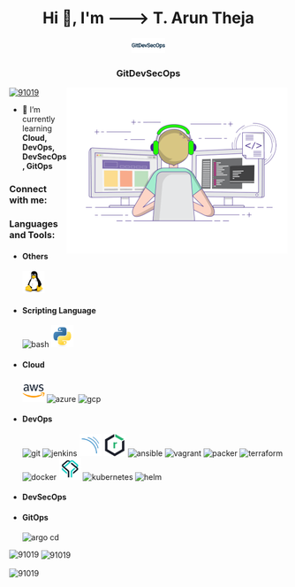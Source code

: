 <h1 align="center">Hi 👋, I'm ---> T. Arun Theja</h1>
<div align="center"> <img src="https://raw.githubusercontent.com/91019/91019/main/Logo Icons & Symbols/GitDevSecOps.png" width="60"> </div>
<h3 align="center">GitDevSecOps</h3>

<img align="right" alt="Coding" width="400" src="https://raw.githubusercontent.com/devSouvik/devSouvik/master/gif3.gif">

<p align="left"> <a href="https://github.com/ryo-ma/github-profile-trophy"><img src="https://github-profile-trophy.vercel.app/?username=91019" alt="91019" /></a> </p>

- 🌱 I’m currently learning **Cloud, DevOps, DevSecOps, GitOps**

<h3 align="left">Connect with me:</h3>
<p align="left">
</p>


<h3 align="left">Languages and Tools:</h3>

- #### Others
  <p align="left"> <img src="https://raw.githubusercontent.com/devicons/devicon/master/icons/linux/linux-original.svg" alt="linux" title="Linux" width="40" height="40"/> </p>

- #### Scripting Language
  <p align="left"> <img src="https://www.vectorlogo.zone/logos/gnu_bash/gnu_bash-icon.svg" alt="bash" title="Bash" width="40" height="40"/>  <img src="https://raw.githubusercontent.com/devicons/devicon/master/icons/python/python-original.svg" alt="python" title="Python" width="40" height="40"/> </p>

- #### Cloud
  <p align="left"> <img src="https://raw.githubusercontent.com/devicons/devicon/master/icons/amazonwebservices/amazonwebservices-original-wordmark.svg" alt="aws" title="Amazon Web Services (AWS)" width="40" height="40"/>  <img src="https://www.vectorlogo.zone/logos/microsoft_azure/microsoft_azure-icon.svg" alt="azure" title="Microsoft Azure" width="40" height="40"/>  <img src="https://www.vectorlogo.zone/logos/google_cloud/google_cloud-icon.svg" alt="gcp" title="Google Cloud Platform (GCP)" width="40" height="40"/> </p>

- #### DevOps
  <p align="left"> <img src="https://www.vectorlogo.zone/logos/git-scm/git-scm-icon.svg" alt="git" title="Git" width="40" height="40"/>  <img src="https://www.vectorlogo.zone/logos/jenkins/jenkins-icon.svg" alt="jenkins" title="Jenkins" width="40" height="40"/>  <img src="https://raw.githubusercontent.com/actions/starter-workflows/main/icons/sonarqube.svg" alt="sonarqube" title="SonarQube" width="40" height="40"/>  <img src="https://raw.githubusercontent.com/91019/91019/main/Logo Icons & Symbols/Nexus Repository.png" alt="nexus" title="Nexus" width="40" height="40"/>  <img src="https://www.vectorlogo.zone/logos/ansible/ansible-icon.svg" alt="ansible" title="Ansible" width="40" height="40"/>  <img src="https://www.vectorlogo.zone/logos/vagrantup/vagrantup-icon.svg" alt="vagrant" title="Vagrant" width="40" height="40"/>  <img src="https://www.vectorlogo.zone/logos/packerio/packerio-icon.svg" alt="packer" title="Packer" width="40" height="40"/>  <img src="https://www.vectorlogo.zone/logos/terraformio/terraformio-icon.svg" alt="terraform" title="Terraform" width="40" height="40"/>  <img src="https://www.vectorlogo.zone/logos/docker/docker-icon.svg" alt="docker" title="Docker" width="55" height="40"/>  <img src="https://raw.githubusercontent.com/actions/starter-workflows/main/icons/datree.svg" alt="datree" title="Datree" width="40" height="40"/>  <img src="https://www.vectorlogo.zone/logos/kubernetes/kubernetes-icon.svg" alt="kubernetes" title="Kubernetes (K8s)" width="40" height="40"/>  <img src="https://www.vectorlogo.zone/logos/helmsh/helmsh-icon.svg" alt="helm" title="Helm" width="40" height="40"/> </p>

- #### DevSecOps
  <p align="left"> </p>
  
- #### GitOps
  <p align="left"> <img src="https://www.vectorlogo.zone/logos/argoprojio/argoprojio-icon.svg" alt="argo cd" title="Argo CD" width="50" height="40"/> </p>


<p><img align="left" src="https://github-readme-stats.vercel.app/api/top-langs?username=91019&show_icons=true&locale=en&layout=compact" alt="91019" /></p>

<p>&nbsp;<img align="center" src="https://github-readme-stats.vercel.app/api?username=91019&show_icons=true&locale=en" alt="91019" /></p>

<p><img align="center" src="https://github-readme-streak-stats.herokuapp.com/?user=91019&" alt="91019" /></p>
